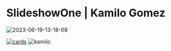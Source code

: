 # SlideshowOne | Kamilo Gomez

![2023-06-19-13-18-08](https://github.com/KAMBLACK66/slideshow/assets/93850511/31538921-b164-433c-b1c4-88ffd0dfef3c)

[![cards](https://user-images.githubusercontent.com/93850511/224516006-1033a01f-1b26-4c66-b5f7-82e9faeb8199.png)](https://kamblack66.github.io/slideshow/)
![kamilo](https://user-images.githubusercontent.com/93850511/225447360-625a7de8-f22a-41e8-ae5c-f6768c5ec097.svg)
